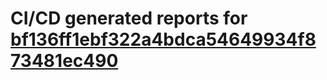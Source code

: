 # CI/CD generated reports for [bf136ff1ebf322a4bdca54649934f873481ec490](https://github.com/hydephp/develop/commit/bf136ff1ebf322a4bdca54649934f873481ec490)
